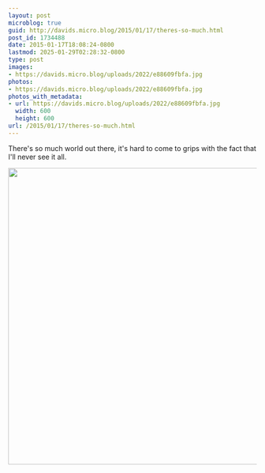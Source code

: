 ```yaml
---
layout: post
microblog: true
guid: http://davids.micro.blog/2015/01/17/theres-so-much.html
post_id: 1734488
date: 2015-01-17T18:08:24-0800
lastmod: 2025-01-29T02:28:32-0800
type: post
images:
- https://davids.micro.blog/uploads/2022/e88609fbfa.jpg
photos:
- https://davids.micro.blog/uploads/2022/e88609fbfa.jpg
photos_with_metadata:
- url: https://davids.micro.blog/uploads/2022/e88609fbfa.jpg
  width: 600
  height: 600
url: /2015/01/17/theres-so-much.html
---
```

There's so much world out there, it's hard to come to grips with the fact that I'll never see it all.

<img src="/uploads/2022/e88609fbfa.jpg" width="600" height="600" alt="">
